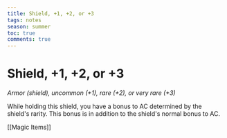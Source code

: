 ---title: Shield, +1, +2, or +3tags: notesseason: summertoc: truecomments: true---
# Shield, +1, +2, or +3

*Armor (shield), uncommon (+1), rare (+2), or very rare (+3)*

While holding this shield, you have a bonus to AC determined by the shield's rarity. This bonus is in addition to the shield's normal bonus to AC.


[[Magic Items]]
